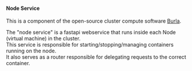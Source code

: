 #### Node Service

This is a component of the open-source cluster compute software [Burla](https://github.com/Burla-Cloud/burla).

The "node service" is a fastapi webservice that runs inside each Node (virtual machine) in the cluster.  
This service is responsible for starting/stopping/managing containers running on the node.  
It also serves as a router responsible for delegating requests to the correct container.
